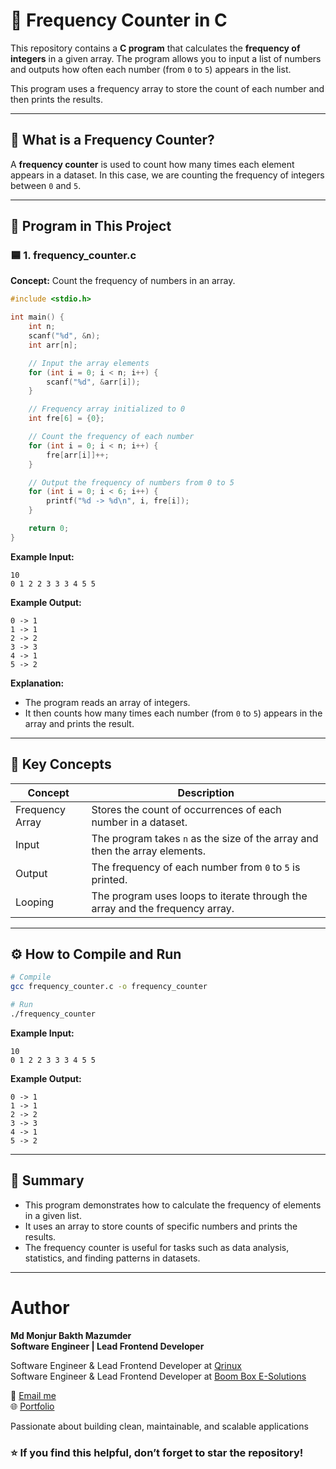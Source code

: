 

# 🔢 Frequency Counter in C

This repository contains a **C program** that calculates the **frequency of integers** in a given array. The program allows you to input a list of numbers and outputs how often each number (from `0` to `5`) appears in the list.

This program uses a frequency array to store the count of each number and then prints the results.

---

## 🧠 What is a Frequency Counter?

A **frequency counter** is used to count how many times each element appears in a dataset.
In this case, we are counting the frequency of integers between `0` and `5`.

---

## 📂 Program in This Project

### 🟦 1. **frequency_counter.c**

**Concept:** Count the frequency of numbers in an array.

```c
#include <stdio.h>

int main() {
    int n;
    scanf("%d", &n);
    int arr[n];

    // Input the array elements
    for (int i = 0; i < n; i++) {
        scanf("%d", &arr[i]);
    }

    // Frequency array initialized to 0
    int fre[6] = {0};

    // Count the frequency of each number
    for (int i = 0; i < n; i++) {
        fre[arr[i]]++;
    }

    // Output the frequency of numbers from 0 to 5
    for (int i = 0; i < 6; i++) {
        printf("%d -> %d\n", i, fre[i]);
    }

    return 0;
}
```

**Example Input:**

```
10
0 1 2 2 3 3 3 4 5 5
```

**Example Output:**

```
0 -> 1
1 -> 1
2 -> 2
3 -> 3
4 -> 1
5 -> 2
```

**Explanation:**

* The program reads an array of integers.
* It then counts how many times each number (from `0` to `5`) appears in the array and prints the result.

---

## 🔑 Key Concepts

| Concept         | Description                                                                  |
| --------------- | ---------------------------------------------------------------------------- |
| Frequency Array | Stores the count of occurrences of each number in a dataset.                 |
| Input           | The program takes `n` as the size of the array and then the array elements.  |
| Output          | The frequency of each number from `0` to `5` is printed.                     |
| Looping         | The program uses loops to iterate through the array and the frequency array. |

---

## ⚙️ How to Compile and Run

```bash
# Compile
gcc frequency_counter.c -o frequency_counter

# Run
./frequency_counter
```

**Example Input:**

```
10
0 1 2 2 3 3 3 4 5 5
```

**Example Output:**

```
0 -> 1
1 -> 1
2 -> 2
3 -> 3
4 -> 1
5 -> 2
```

---

## 🏁 Summary

* This program demonstrates how to calculate the frequency of elements in a given list.
* It uses an array to store counts of specific numbers and prints the results.
* The frequency counter is useful for tasks such as data analysis, statistics, and finding patterns in datasets.

---


# Author

**Md Monjur Bakth Mazumder**  
**Software Engineer | Lead Frontend Developer**

Software Engineer & Lead Frontend Developer at [Qrinux](https://www.qrinux.com/)  
Software Engineer & Lead Frontend Developer at [Boom Box E-Solutions](https://www.boomboxesolutions.com/)

📧 [Email me](mailto:md.monjurmbm2001@gmail.com)  
🌐 [Portfolio](https://mdmonjurbakthmazumder.netlify.app)

Passionate about building clean, maintainable, and scalable applications

### ⭐ If you find this helpful, don’t forget to **star** the repository!
